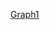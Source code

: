[Graph1](https://user-images.githubusercontent.com/65014444/168894924-e4778b81-0065-4493-b3fb-763e1e650d20.jpg)
